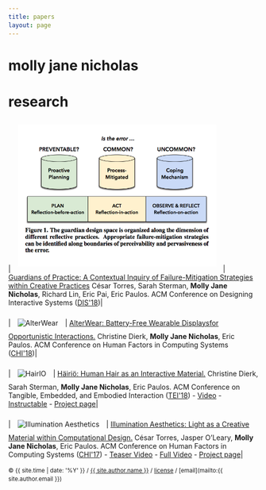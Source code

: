 ```yaml
---
title: papers
layout: page
---
```


# molly jane nicholas

# research

| <img src="/src/img/dis18-guardians.png" alt="Guardians" style="width: 400px; padding:10px"/> | [Guardians of Practice: A Contextual Inquiry of Failure-Mitigation Strategies within Creative Practices][dis18]  César Torres, Sarah Sterman, __Molly Jane Nicholas__, Richard Lin, Eric Pai, Eric Paulos. ACM Conference on Designing Interactive Systems  ([DIS'18][dis18-site])|

[dis18]:http://www.hybrid-ecologies.org/projects
[dis18-site]:http://dis2018.org/

| <img src="/src/img/alterwear-square-gif.gif" alt="AlterWear" style="width: 300px; padding:10px"/> | [AlterWear: Battery-Free Wearable Displaysfor Opportunistic Interactions.][chi18cp]  Christine Dierk, __Molly Jane Nicholas__, Eric Paulos. ACM Conference on Human Factors in Computing Systems  ([CHI'18][chi18-site])|

[chi18cp]:http://www.hybrid-ecologies.org/projects
[chi18-site]:https://chi2018.acm.org/

| <img src="/src/img/hairio-thumbnail.JPG" alt="HairIO" style="width: 400px; padding:10px"/> | [Häiriö: Human Hair as an Interactive Material.][tei18cp]  Christine Dierk, Sarah Sterman, __Molly Jane Nicholas__, Eric Paulos. ACM Conference on Tangible, Embedded, and Embodied Interaction ([TEI'18][tei18-site]) - [Video][tei18-video] - [Instructable][hairio-instructable] - [Project page][hairio-proj]|

[tei18cp]:http://www.hybrid-ecologies.org/uploads/project/paper/23/p148-dierk.pdf
[tei18-site]:https://tei.acm.org/2018/
[tei18-video]:https://www.youtube.com/watch?v=8JV2D7gJ5HI
[hairio-instructable]:https://www.instructables.com/id/HairIO-Hair-As-Interactive-Material/
[hairio-proj]:https://molecule.github.io/project/hairio/

| <img src="/src/img/ia-thumbnail.jpg" alt="Illumination Aesthetics" style="width: 400px; padding:10px"/> | [Illumination Aesthetics: Light as a Creative Material within Computational Design.][chi17cp]  César Torres, Jasper O’Leary, __Molly Jane Nicholas__, Eric Paulos. ACM Conference on Human Factors in Computing Systems ([CHI'17][chi17-site]) - [Teaser Video][chi17teaser] - [Full Video][chi17video] - [Project page][ia-proj]|


[chi17teaser]:https://www.youtube.com/watch?time_continue=1&v=P4xLN5ezXHs
[chi17-site]:https://chi2017.acm.org/
[chi17cp]:/src/papers/IlluminationAesthetics-chi2017.pdf
[chi17video]:https://www.youtube.com/watch?v=tcaZyJqJElw
[ia-proj]:https://molecule.github.io/project/illumination-aesthetics/

<small> &copy; {{ site.time | date: '%Y' }} / [{{ site.author.name }}](/) / [license](/mit-license) / [email](mailto:{{ site.author.email }})</small>


